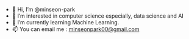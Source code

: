 - 👋 Hi, I’m @minseon-park
- 👀 I’m interested in computer science especially, data science and AI
- 🌱 I’m currently learning Machine Learning.
- 📫 You can email me : minseonpark00@gmail.com
